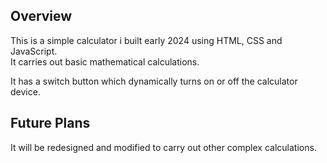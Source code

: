 ## Overview 

This is a simple calculator i built early 2024 using HTML, CSS and JavaScript.  
It carries out basic mathematical calculations.  

It has a switch button which dynamically turns on or off the calculator device.

## Future Plans

It will be redesigned and modified to carry out other complex calculations.
